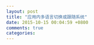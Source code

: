 ```yaml
---
layout: post
title: "应用内多语言切换或跟随系统"
date: 2015-10-15 00:04:59 +0800
comments: true
categories: 
---
```

